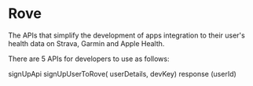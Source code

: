 # Rove
The APIs that simplify the development of apps integration to their user's health data on Strava, Garmin and Apple Health.

There are 5 APIs for developers to use as follows:

signUpApi
signUpUserToRove( userDetails, devKey)
response (userId)
